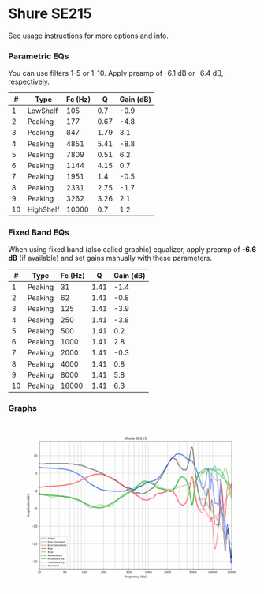 # Shure SE215
See [usage instructions](https://github.com/jaakkopasanen/AutoEq#usage) for more options and info.

### Parametric EQs
You can use filters 1-5 or 1-10. Apply preamp of -6.1 dB or -6.4 dB, respectively.

|   # | Type      |   Fc (Hz) |    Q |   Gain (dB) |
|-----|-----------|-----------|------|-------------|
|   1 | LowShelf  |       105 | 0.7  |        -0.9 |
|   2 | Peaking   |       177 | 0.67 |        -4.8 |
|   3 | Peaking   |       847 | 1.79 |         3.1 |
|   4 | Peaking   |      4851 | 5.41 |        -8.8 |
|   5 | Peaking   |      7809 | 0.51 |         6.2 |
|   6 | Peaking   |      1144 | 4.15 |         0.7 |
|   7 | Peaking   |      1951 | 1.4  |        -0.5 |
|   8 | Peaking   |      2331 | 2.75 |        -1.7 |
|   9 | Peaking   |      3262 | 3.26 |         2.1 |
|  10 | HighShelf |     10000 | 0.7  |         1.2 |

### Fixed Band EQs
When using fixed band (also called graphic) equalizer, apply preamp of **-6.6 dB** (if available) and set gains manually with these parameters.

|   # | Type    |   Fc (Hz) |    Q |   Gain (dB) |
|-----|---------|-----------|------|-------------|
|   1 | Peaking |        31 | 1.41 |        -1.4 |
|   2 | Peaking |        62 | 1.41 |        -0.8 |
|   3 | Peaking |       125 | 1.41 |        -3.9 |
|   4 | Peaking |       250 | 1.41 |        -3.8 |
|   5 | Peaking |       500 | 1.41 |         0.2 |
|   6 | Peaking |      1000 | 1.41 |         2.8 |
|   7 | Peaking |      2000 | 1.41 |        -0.3 |
|   8 | Peaking |      4000 | 1.41 |         0.8 |
|   9 | Peaking |      8000 | 1.41 |         5.8 |
|  10 | Peaking |     16000 | 1.41 |         6.3 |

### Graphs
![](./Shure%20SE215.png)
